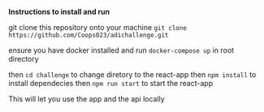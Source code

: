 **Instructions to install and run**

git clone this repository onto your machine
`git clone https://github.com/Coops023/adichallenge.git`

ensure you have docker installed and run `docker-compose up` in root directory 

then `cd challenge` to change diretory to the react-app
then `npm install` to install dependecies 
then `npm run start` to start the react-app

This will let you use the app and the api locally

